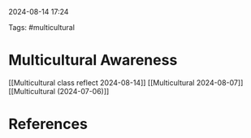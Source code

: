 2024-08-14 17:24

Tags: #multicultural 

# Multicultural Awareness
[[Multicultural class reflect 2024-08-14]]
[[Multicultural 2024-08-07]]
[[Multicultural (2024-07-06)]]



# References